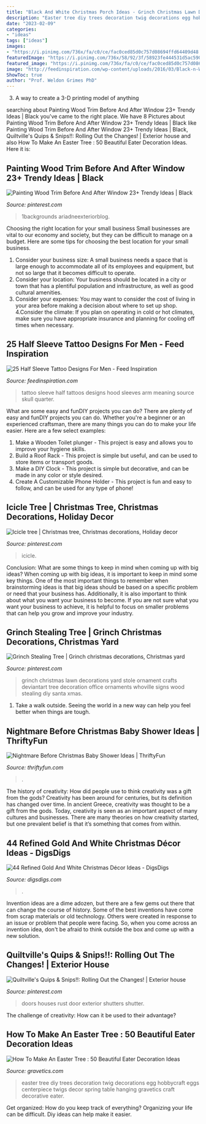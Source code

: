 ```yaml
---
title: "Black And White Christmas Porch Ideas - Grinch Christmas Lawn Decorations Yard Stole Ornament Crafts Deviantart Tree Decoration Office Ornaments Whoville Signs Wood Stealing Diy Santa Xmas"
description: "Easter tree diy trees decoration twig decorations egg hobbycraft eggs centerpiece twigs decor spring table hanging gravetics craft decorative eater"
date: "2023-02-09"
categories:
- "ideas"
tags: ["ideas"]
images:
- "https://i.pinimg.com/736x/fa/c0/ce/fac0ced85d0c757d08694ffd64409d48.jpg"
featuredImage: "https://i.pinimg.com/736x/58/92/3f/58923fe444531d5ac5907fb1315b4d52--the-grinch-stole-christmas-christmas-ideas.jpg"
featured_image: "https://i.pinimg.com/736x/fa/c0/ce/fac0ced85d0c757d08694ffd64409d48.jpg"
image: "http://feedinspiration.com/wp-content/uploads/2016/03/Black-n-White-Half-Sleeve-Tattoo-.jpg"
ShowToc: true
author: "Prof. Weldon Grimes PhD"
---
```



3. A way to create a 3-D printing model of anything 

	

		
searching about Painting Wood Trim Before And After Window 23+ Trendy Ideas | Black you've came to the right place. We have 8 Pictures about Painting Wood Trim Before And After Window 23+ Trendy Ideas | Black like Painting Wood Trim Before And After Window 23+ Trendy Ideas | Black, Quiltville&#039;s Quips &amp; Snips!!: Rolling Out the Changes! | Exterior house and also How To Make An Easter Tree : 50 Beautiful Eater Decoration Ideas. Here it is:
		
    
## Painting Wood Trim Before And After Window 23+ Trendy Ideas | Black

<img loading=lazy src="https://i.pinimg.com/736x/fa/c0/ce/fac0ced85d0c757d08694ffd64409d48.jpg" onerror="this.onerror=null;this.src='https://tse4.mm.bing.net/th?id=OIP.drGpV6SlqMYdNDonZX942gAAAA&amp;pid=15.1';" alt="Painting Wood Trim Before And After Window 23+ Trendy Ideas | Black">

_Source: pinterest.com_

>1backgrounds ariadneexteriorblog. 

	

Choosing the right location for your small business
Small businesses are vital to our economy and society, but they can be difficult to manage on a budget. Here are some tips for choosing the best location for your small business. 
1. Consider your business size: A small business needs a space that is large enough to accommodate all of its employees and equipment, but not so large that it becomes difficult to operate. 
2. Consider your location: Your business should be located in a city or town that has a plentiful population and infrastructure, as well as good cultural amenities. 
3. Consider your expenses: You may want to consider the cost of living in your area before making a decision about where to set up shop. 
4.Consider the climate: If you plan on operating in cold or hot climates, make sure you have appropriate insurance and planning for cooling off times when necessary.

    
## 25 Half Sleeve Tattoo Designs For Men - Feed Inspiration

<img loading=lazy src="http://feedinspiration.com/wp-content/uploads/2016/03/Black-n-White-Half-Sleeve-Tattoo-.jpg" onerror="this.onerror=null;this.src='https://tse3.mm.bing.net/th?id=OIP.91e99oR_Yu68bCLFLGnAsgHaOV&amp;pid=15.1';" alt="25 Half Sleeve Tattoo Designs For Men - Feed Inspiration">

_Source: feedinspiration.com_

>tattoo sleeve half tattoos designs hood sleeves arm meaning source skull quarter. 

	

What are some easy and funDIY projects you can do?
There are plenty of easy and funDIY projects you can do. Whether you're a beginner or an experienced craftsman, there are many things you can do to make your life easier. Here are a few select examples: 
1. Make a Wooden Toilet plunger - This project is easy and allows you to improve your hygiene skills. 
2. Build a Roof Rack - This project is simple but useful, and can be used to store items or transport goods. 
3. Make a DIY Clock - This project is simple but decorative, and can be made in any color or style desired. 
4. Create A Customizable Phone Holder - This project is fun and easy to follow, and can be used for any type of phone!

    
## Icicle Tree | Christmas Tree, Christmas Decorations, Holiday Decor

<img loading=lazy src="https://i.pinimg.com/736x/a2/72/5b/a2725bc87c0c4a33e58a17cec6118039--christmas-trees.jpg" onerror="this.onerror=null;this.src='https://tse4.mm.bing.net/th?id=OIP.arZd6Q3tvj87e9hWhH9ZKwHaJ3&amp;pid=15.1';" alt="Icicle tree | Christmas tree, Christmas decorations, Holiday decor">

_Source: pinterest.com_

>icicle. 

	

Conclusion: What are some things to keep in mind when coming up with big ideas?
When coming up with big ideas, it is important to keep in mind some key things. One of the most important things to remember when brainstorming ideas is that big ideas should be based on a specific problem or need that your business has. Additionally, it is also important to think about what you want your business to become. If you are not sure what you want your business to achieve, it is helpful to focus on smaller problems that can help you grow and improve your industry.

    
## Grinch Stealing Tree | Grinch Christmas Decorations, Christmas Yard

<img loading=lazy src="https://i.pinimg.com/736x/58/92/3f/58923fe444531d5ac5907fb1315b4d52--the-grinch-stole-christmas-christmas-ideas.jpg" onerror="this.onerror=null;this.src='https://tse1.mm.bing.net/th?id=OIP.p3ywMRRyEVbvfM8pig7PdQHaJ3&amp;pid=15.1';" alt="Grinch Stealing Tree | Grinch christmas decorations, Christmas yard">

_Source: pinterest.com_

>grinch christmas lawn decorations yard stole ornament crafts deviantart tree decoration office ornaments whoville signs wood stealing diy santa xmas. 

	

1. Take a walk outside. Seeing the world in a new way can help you feel better when things are tough.

    
## Nightmare Before Christmas Baby Shower Ideas | ThriftyFun

<img loading=lazy src="https://img.thrfun.com/img/085/272/nightmare_before_christmas_baby_shower_6_l1.jpg" onerror="this.onerror=null;this.src='https://tse2.mm.bing.net/th?id=OIP.CozR2ldHgrJgHK5e2uv-GQHaE7&amp;pid=15.1';" alt="Nightmare Before Christmas Baby Shower Ideas | ThriftyFun">

_Source: thriftyfun.com_

>. 

	

The history of creativity: How did people use to think creativity was a gift from the gods?
Creativity has been around for centuries, but its definition has changed over time. In ancient Greece, creativity was thought to be a gift from the gods. Today, creativity is seen as an important aspect of many cultures and businesses. There are many theories on how creativity started, but one prevalent belief is that it’s something that comes from within.

    
## 44 Refined Gold And White Christmas Décor Ideas - DigsDigs

<img loading=lazy src="https://www.digsdigs.com/photos/refined-gold-and-white-christmas-decor-ideas-21.jpg" onerror="this.onerror=null;this.src='https://tse4.mm.bing.net/th?id=OIP.lcsiGu3vKHLlKaa_XyNVPAAAAA&amp;pid=15.1';" alt="44 Refined Gold And White Christmas Décor Ideas - DigsDigs">

_Source: digsdigs.com_

>. 

	

Invention ideas are a dime adozen, but there are a few gems out there that can change the course of history. Some of the best inventions have come from scrap materials or old technology. Others were created in response to an issue or problem that people were facing. So, when you come across an invention idea, don't be afraid to think outside the box and come up with a new solution.

    
## Quiltville&#039;s Quips &amp; Snips!!: Rolling Out The Changes! | Exterior House

<img loading=lazy src="https://i.pinimg.com/736x/a4/bb/25/a4bb25587f8e01519845752ce3bce0d0--red-doors-front-doors.jpg" onerror="this.onerror=null;this.src='https://tse2.mm.bing.net/th?id=OIP.3gKJEyrHT0sIa9FWmwjq7QAAAA&amp;pid=15.1';" alt="Quiltville&#039;s Quips &amp; Snips!!: Rolling Out the Changes! | Exterior house">

_Source: pinterest.com_

>doors houses rust door exterior shutters shutter. 

	

The challenge of creativity: How can it be used to their advantage?
 

    
## How To Make An Easter Tree : 50 Beautiful Eater Decoration Ideas

<img loading=lazy src="https://www.gravetics.com/wp-content/uploads/2018/02/Easter-white-tree.jpg" onerror="this.onerror=null;this.src='https://tse3.mm.bing.net/th?id=OIP.Ijzlk0yoL0utANKsTTzTsAHaLH&amp;pid=15.1';" alt="How To Make An Easter Tree : 50 Beautiful Eater Decoration Ideas">

_Source: gravetics.com_

>easter tree diy trees decoration twig decorations egg hobbycraft eggs centerpiece twigs decor spring table hanging gravetics craft decorative eater. 

	

Get organized: How do you keep track of everything?
Organizing your life can be difficult. Diy ideas can help make it easier.

